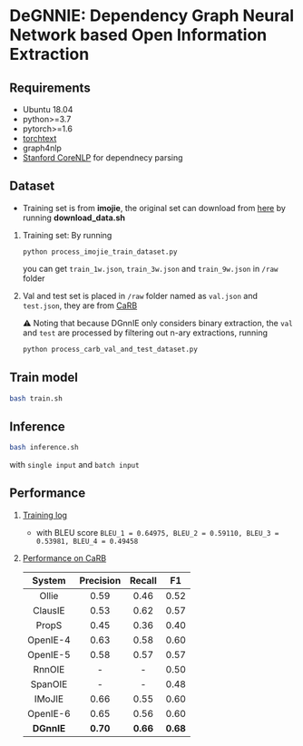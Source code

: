 # DeGNNIE: Dependency Graph Neural Network based Open Information Extraction

## Requirements
- Ubuntu 18.04
- python>=3.7
- pytorch>=1.6
- [torchtext](https://pypi.org/project/torchtext/)
- graph4nlp
- [Stanford CoreNLP](https://stanfordnlp.github.io/CoreNLP/download.html) for dependnecy parsing

## Dataset
- Training set is from __imojie__, the original set can download from [here](https://github.com/dair-iitd/imojie) by running __download_data.sh__ 
1. Training set:
    By running
    ```
    python process_imojie_train_dataset.py
    ```
    you can get `train_1w.json`, `train_3w.json` and `train_9w.json` in `/raw` folder

2. Val and test set is placed in `/raw` folder named as `val.json` and `test.json`, they are from [CaRB](https://github.com/dair-iitd/CaRB)
    
    ⚠ Noting that because DGnnIE only considers binary extraction, the `val` and `test` are processed by filtering out n-ary extractions, running
    ```python
    python process_carb_val_and_test_dataset.py
    ``` 

## Train model
```bash
bash train.sh
```

## Inference
```bash
bash inference.sh
```
with `single input` and `batch input`

## Performance
1. [Training log](./out/gcn_bi_sep_l2_ckpt/metric.log)
    - with BLEU score `BLEU_1 = 0.64975, BLEU_2 = 0.59110, BLEU_3 = 0.53981, BLEU_4 = 0.49458`

2. [Performance on CaRB](./out/gcn_bi_sep_l2_ckpt/carb.log)

    |  System     | Precision   | Recall        |     F1        |
    | :---:       |    :----:   |     :---:     |     :---:     |
    | Ollie       | 0.59        | 0.46          | 0.52          |
    | ClausIE     | 0.53        | 0.62          | 0.57          |
    | PropS       | 0.45        | 0.36          | 0.40          |
    | OpenIE-4    | 0.63        | 0.58          | 0.60          |
    | OpenIE-5    | 0.58        | 0.57          | 0.57          |
    | RnnOIE      | -           | -             | 0.50          |
    | SpanOIE     | -           | -             | 0.48          |
    | IMoJIE      | 0.66        | 0.55          | 0.60          |
    | OpenIE-6    | 0.65        | 0.56          | 0.60          |
    | __DGnnIE__ | __0.70__     | __0.66__      | __0.68__      |

